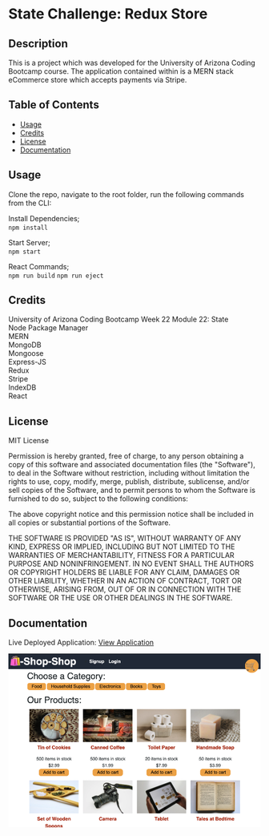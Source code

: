 # State Challenge: Redux Store

## Description 

This is a project which was developed for the University of Arizona Coding Bootcamp course. The application contained within is a MERN stack eCommerce store which accepts payments via Stripe.

## Table of Contents 

* [Usage](#usage)
* [Credits](#credits)
* [License](#license)
* [Documentation](#documentation)

## Usage 

Clone the repo, navigate to the root folder, run the following commands from the CLI:     

Install Dependencies;    
`npm install`

Start Server;     
`npm start`     

React Commands;     
``npm run build`` 
``npm run eject``

## Credits

University of Arizona Coding Bootcamp Week 22 Module 22: State     
Node Package Manager   
MERN     
MongoDB     
Mongoose     
Express-JS    
Redux     
Stripe     
IndexDB     
React           

## License

MIT License

Permission is hereby granted, free of charge, to any person obtaining a copy
of this software and associated documentation files (the "Software"), to deal
in the Software without restriction, including without limitation the rights
to use, copy, modify, merge, publish, distribute, sublicense, and/or sell
copies of the Software, and to permit persons to whom the Software is
furnished to do so, subject to the following conditions:

The above copyright notice and this permission notice shall be included in all
copies or substantial portions of the Software.

THE SOFTWARE IS PROVIDED "AS IS", WITHOUT WARRANTY OF ANY KIND, EXPRESS OR
IMPLIED, INCLUDING BUT NOT LIMITED TO THE WARRANTIES OF MERCHANTABILITY,
FITNESS FOR A PARTICULAR PURPOSE AND NONINFRINGEMENT. IN NO EVENT SHALL THE
AUTHORS OR COPYRIGHT HOLDERS BE LIABLE FOR ANY CLAIM, DAMAGES OR OTHER
LIABILITY, WHETHER IN AN ACTION OF CONTRACT, TORT OR OTHERWISE, ARISING FROM,
OUT OF OR IN CONNECTION WITH THE SOFTWARE OR THE USE OR OTHER DEALINGS IN THE
SOFTWARE.

## Documentation
   
Live Deployed Application: [View Application](https://uabc-react-portfolio.herokuapp.com/ "Live Deploy")  

![Screenshot](proof.png?raw=true "Proof of Application")      


